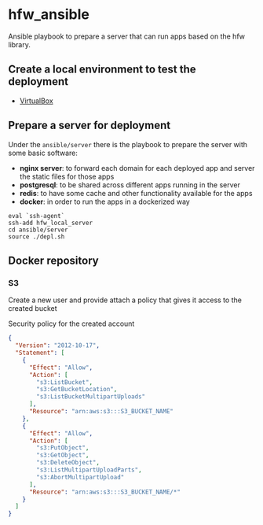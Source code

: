 # hfw_ansible

Ansible playbook to prepare a server that can run apps based on the hfw library.

## Create a local environment to test the deployment

- [VirtualBox](./local/virtual_box/README.md)

## Prepare a server for deployment

Under the `ansible/server` there is the playbook to prepare the server with
some basic software:

- **nginx server**: to forward each domain for each deployed app and server
    the static files for those apps
- **postgresql**: to be shared across different apps running in the
    server
- **redis**: to have some cache and other functionality available for
    the apps
- **docker**: in order to run the apps in a dockerized way

```
eval `ssh-agent`
ssh-add hfw_local_server
cd ansible/server
source ./depl.sh
```


## Docker repository

### S3

Create a new user and provide attach a policy that gives it
access to the created bucket

Security policy for the created account

```json
{
  "Version": "2012-10-17",
  "Statement": [
    {
      "Effect": "Allow",
      "Action": [
        "s3:ListBucket",
        "s3:GetBucketLocation",
        "s3:ListBucketMultipartUploads"
      ],
      "Resource": "arn:aws:s3:::S3_BUCKET_NAME"
    },
    {
      "Effect": "Allow",
      "Action": [
        "s3:PutObject",
        "s3:GetObject",
        "s3:DeleteObject",
        "s3:ListMultipartUploadParts",
        "s3:AbortMultipartUpload"
      ],
      "Resource": "arn:aws:s3:::S3_BUCKET_NAME/*"
    }
  ]
}
```
